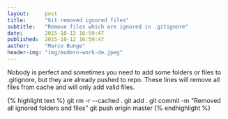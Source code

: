 ```yaml
---
layout:     post
title:      "Git removed ignored files"
subtitle:   "Remove files which are ignored in .gitignore"
date:       2015-10-12 16:59:47
published:  2015-10-12 16:59:47
author:     "Marco Bunge"
header-img: "img/modern-work-de.jpeg"
---
```


Nobody is perfect and sometimes you need to add some folders or files to .gitignore, but they are already pushed to repo.
These lines will remove all files from cache and will only add valid files.

{% highlight text %}
git rm -r --cached . 
git add .
git commit -m "Removed all ignored folders and files"
git push origin master
{% endhighlight %}

